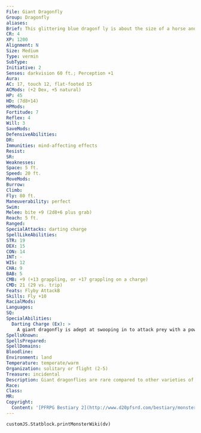 ```yaml
---
File: Giant Dragonfly
Group: Dragonfly
aliases: 
Brief: This glittering blue dragonf ly is about the size of a horse and is large enough to carry off small farm animals or people.
CR: 4
XP: 1200
Alignment: N
Size: Medium
Type: vermin
SubType: 
Initiative: 2
Senses: darkvision 60 ft.; Perception +1
Aura: 
AC: 17, touch 12, flat-footed 15
ACMods: (+2 Dex, +5 natural)
HP: 45
HD: (7d8+14)
HPMods: 
Fortitude: 7
Reflex: 4
Will: 3
SaveMods: 
DefensiveAbilities: 
DR: 
Immunities: mind-affecting effects
Resist: 
SR: 
Weaknesses: 
Space: 5 ft.
Speed: 20 ft.
MoveMods: 
Burrow: 
Climb: 
Fly: 80 ft.
Maneuverability: perfect
Swim: 
Melee: bite +9 (2d8+6 plus grab)
Reach: 5 ft.
Ranged: 
SpecialAttacks: darting charge
SpellLikeAbilities: 
STR: 19
DEX: 15
CON: 14
INT: -
WIS: 12
CHA: 9
BAB: 5
CMB: +9 (+13 grappling, or +17 grappling on a charge)
CMD: 21 (29 vs. trip)
Feats: Flyby AttackB
Skills: Fly +10
RacialMods: 
Languages: 
SQ: 
SpecialAbilities:
  Darting Charge (Ex): >
    A giant dragonfly is adept at swooping in to attack prey with a powerful bite and then, just as quickly, swooping back up out of reach. As a result, a giant dragonfly gains Flyby Attack as a bonus feat. In addition, if a giant dragonfly charges while flying, it receives a +4 bonus on CMB checks made to grapple foes.
SpellsKnown: 
SpellsPrepared: 
SpellDomains: 
Bloodline: 
Environment: land
Temperature: temperate/warm
Organization: solitary or flight (2-5)
Treasure: incidental
Description: Giant dragonflies are rare compared to other varieties of giant insects, and fortunately so, since they are voracious hunters of warm-blooded prey, including humanoids.  The creatures typically lair in overgrown or lightly wooded areas, using foliage as cover. When they spot potential prey out in the open, the dragonf lies swoop to the attack, using their superior flight speed and maneuverability to run most prey to ground or carrying off smaller foes to eat them somewhere safe. Giant dragonf lies feed on carrion when fresh prey is not available, and the scent of a fresh kill often attracts them.  Many swamp-dwelling cultures attach religious significance to brightly colored and ravenous giant dragonf lies, particularly boggards. The frog-men attach particular significance to a giant dragonf ly's color, and their priest-kings often refuse to eat anything but specific colors of giant dragonf lies.
Race: 
Class: 
MR: 
Copyright:
  Content: '[PFRPG Bestiary 2](http://www.d20pfsrd.com/bestiary/monster-listings/vermin/dragonfly-giant)'
---
```

```dataviewjs
customJS.Statblock.printMonsterWiki(dv)
```
